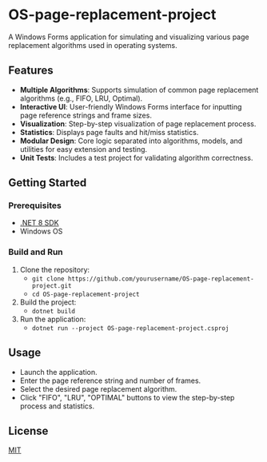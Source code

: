 ﻿# OS-page-replacement-project

A Windows Forms application for simulating and visualizing various page replacement algorithms used in operating systems.

## Features

- **Multiple Algorithms**: Supports simulation of common page replacement algorithms (e.g., FIFO, LRU, Optimal).
- **Interactive UI**: User-friendly Windows Forms interface for inputting page reference strings and frame sizes.
- **Visualization**: Step-by-step visualization of page replacement process.
- **Statistics**: Displays page faults and hit/miss statistics.
- **Modular Design**: Core logic separated into algorithms, models, and utilities for easy extension and testing.
- **Unit Tests**: Includes a test project for validating algorithm correctness.

## Getting Started

### Prerequisites

- [.NET 8 SDK](https://dotnet.microsoft.com/download)
- Windows OS

### Build and Run

1. Clone the repository:
      - `git clone https://github.com/yourusername/OS-page-replacement-project.git`
      - `cd OS-page-replacement-project`
3. Build the project:
    - `dotnet build`
4. Run the application:
    - `dotnet run --project OS-page-replacement-project.csproj`

## Usage

- Launch the application.
- Enter the page reference string and number of frames.
- Select the desired page replacement algorithm.
- Click "FIFO", "LRU", "OPTIMAL" buttons to view the step-by-step process and statistics.

## License

[MIT](LICENSE)
